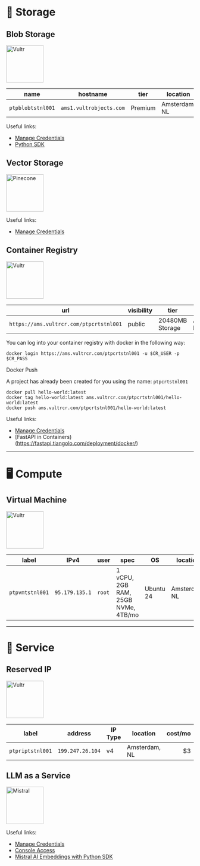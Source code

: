 # 💾 Storage

## Blob Storage

<img src="https://github.com/user-attachments/assets/f4a994e6-6bf6-4872-a7c8-936e44ba2634" alt="Vultr" height="100"/>

| name              | hostname                | tier	  | location	     | cost/mo           |
|---	              |---                      |---	    |---	           |--:                |
| `ptpblobtstnl001` | `ams1.vultrobjects.com` | Premium	| Amsterdam, NL  | $36 + consumption |

Useful links:
* [Manage Credentials](https://docs.vultr.com/products/cloud-storage/object-storage/management/manage-credentials)
* [Python SDK](https://docs.vultr.com/how-to-use-vultr-object-storage-in-python)


## Vector Storage

<img src="https://github.com/user-attachments/assets/a199e69e-01bb-42e8-b6fe-47dbd0c0b0ec" alt="Pinecone" height="100"/>

Useful links:
* [Manage Credentials](https://docs.pinecone.io/reference/api/authentication)


## Container Registry

<img src="https://github.com/user-attachments/assets/f4a994e6-6bf6-4872-a7c8-936e44ba2634" alt="Vultr" height="100"/>

| url                                     | visibility  | tier	          | location	     | cost/mo |
|---	                                    |---          |---	            |---	           |--:      |
| `https://ams.vultrcr.com/ptpcrtstnl001` | public	    | 20480MB Storage	| Amsterdam, NL  | $5      |

You can log into your container registry with docker in the following way:

```shell
docker login https://ams.vultrcr.com/ptpcrtstnl001 -u $CR_USER -p $CR_PASS
```
Docker Push

A project has already been created for you using the name: `ptpcrtstnl001`

```shell
docker pull hello-world:latest
docker tag hello-world:latest ams.vultrcr.com/ptpcrtstnl001/hello-world:latest
docker push ams.vultrcr.com/ptpcrtstnl001/hello-world:latest
```

Useful links:
* [Manage Credentials](https://docs.vultr.com/products/container-registry/management/configurations/generate-docker-config)
* [FastAPI in Containers)(https://fastapi.tiangolo.com/deployment/docker/)


----------

# 🖥️ Compute

## Virtual Machine

<img src="https://github.com/user-attachments/assets/f4a994e6-6bf6-4872-a7c8-936e44ba2634" alt="Vultr" height="100"/>

| label           | IPv4            | user	    | spec                                | OS         | location	      | cost/mo |
|---	            |---	            |---	      |---	                                |---         |---	            |--:	    |
| `ptpvmtstnl001` | `95.179.135.1`	| `root` 	  | 1 vCPU, 2GB RAM, 25GB NVMe, 4TB/mo  | Ubuntu 24  | Amsterdam, NL  | $28     |

----------


# 🤝 Service


## Reserved IP

<img src="https://github.com/user-attachments/assets/f4a994e6-6bf6-4872-a7c8-936e44ba2634" alt="Vultr" height="100"/>


| label            | address          | IP Type	| location	     | cost/mo |
|---	             |---	              |---	    |---	           |--:      |
| `ptpriptstnl001` | `199.247.26.104`	| v4 	    | Amsterdam, NL  | $3      |


## LLM as a Service

<img src="https://github.com/user-attachments/assets/f737c360-0313-48d0-9096-255d92f3fde4" alt="Mistral" height="100"/>

Useful links:
* [Manage Credentials](https://docs.mistral.ai/getting-started/quickstart/)
* [Console Access](https://console.mistral.ai)
* [Mistral AI Embeddings with Python SDK](https://docs.mistral.ai/capabilities/embeddings/)
